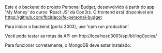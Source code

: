 Este é o backend do projeto Personal Budget, desenvolvido à partir do app 'My Money' do curso 'React JS' da Cod3rs.
O frontend está disponível em https://github.com/fbciriaco/fe-personal-budget

Para iniciar o backend (porta 3003), use 'npm run production'. 

Você pode testar as rotas da API em http://localhost:3003/api/billingCycles/

Para funcionar corretamente, o MongoDB deve estar instalado.